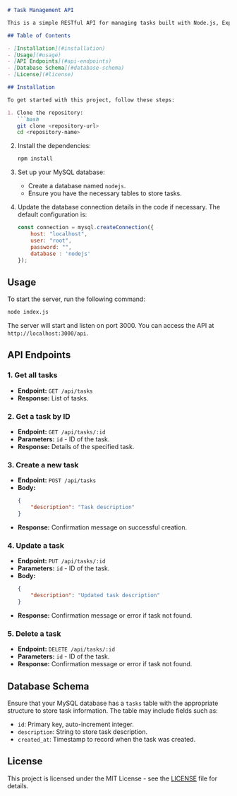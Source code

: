```markdown
# Task Management API

This is a simple RESTful API for managing tasks built with Node.js, Express, and MySQL. It provides endpoints for creating, reading, updating, and deleting tasks.

## Table of Contents

- [Installation](#installation)
- [Usage](#usage)
- [API Endpoints](#api-endpoints)
- [Database Schema](#database-schema)
- [License](#license)

## Installation

To get started with this project, follow these steps:

1. Clone the repository:
   ```bash
   git clone <repository-url>
   cd <repository-name>
   ```

2. Install the dependencies:
   ```bash
   npm install
   ```

3. Set up your MySQL database:
   - Create a database named `nodejs`.
   - Ensure you have the necessary tables to store tasks.

4. Update the database connection details in the code if necessary. The default configuration is:
   ```javascript
   const connection = mysql.createConnection({
       host: "localhost",
       user: "root",
       password: "",
       database : 'nodejs'
   });
   ```

## Usage

To start the server, run the following command:

```bash
node index.js
```

The server will start and listen on port 3000. You can access the API at `http://localhost:3000/api`.

## API Endpoints

### 1. Get all tasks
- **Endpoint:** `GET /api/tasks`
- **Response:** List of tasks.

### 2. Get a task by ID
- **Endpoint:** `GET /api/tasks/:id`
- **Parameters:** `id` - ID of the task.
- **Response:** Details of the specified task.

### 3. Create a new task
- **Endpoint:** `POST /api/tasks`
- **Body:** 
    ```json
    {
        "description": "Task description"
    }
    ```
- **Response:** Confirmation message on successful creation.

### 4. Update a task
- **Endpoint:** `PUT /api/tasks/:id`
- **Parameters:** `id` - ID of the task.
- **Body:** 
    ```json
    {
        "description": "Updated task description"
    }
    ```
- **Response:** Confirmation message or error if task not found.

### 5. Delete a task
- **Endpoint:** `DELETE /api/tasks/:id`
- **Parameters:** `id` - ID of the task.
- **Response:** Confirmation message or error if task not found.

## Database Schema

Ensure that your MySQL database has a `tasks` table with the appropriate structure to store task information. The table may include fields such as:

- `id`: Primary key, auto-increment integer.
- `description`: String to store task description.
- `created_at`: Timestamp to record when the task was created.

## License

This project is licensed under the MIT License - see the [LICENSE](LICENSE) file for details.
```
